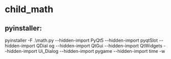 # child_math
## pyinstaller:
pyinstaller -F .\math.py --hidden-import PyQt5 --hidden-import pyqtSlot --hidden-import QDial
og --hidden-import QtGui --hidden-import QtWidgets --hidden-import Ui_Dialog --hidden-import pygame --hidden-import time -w
